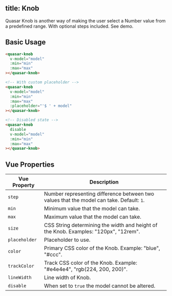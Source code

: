 title: Knob
---
Quasar Knob is another way of making the user select a Number value from a predefined range. With optional steps included. See demo.

<input type="hidden" data-fullpage-demo="form/knob">

## Basic Usage

``` html
<quasar-knob
  v-model="model"
  :min="min"
  :max="max"
></quasar-knob>

<!-- With custom placeholder -->
<quasar-knob
  v-model="model"
  :min="min"
  :max="max"
  :placeholder="'$ ' + model"
></quasar-knob>

<!-- Disabled state -->
<quasar-knob
  disable
  v-model="model"
  :min="min"
  :max="max"
></quasar-knob>
```

## Vue Properties

| Vue Property | Description |
| --- | --- |
| `step` | Number representing difference between two values that the model can take. Default: `1`. |
| `min` | Minimum value that the model can take. |
| `max` | Maximum value that the model can take. |
| `size` | CSS String determining the width and height of the Knob. Examples: "120px", "12rem". |
| `placeholder` | Placeholder to use. |
| `color` | Primary CSS color of the Knob. Example: "blue", "#ccc". |
| `trackColor` | Track CSS color of the Knob. Example: "#e4e4e4", "rgb(224, 200, 200)". |
| `lineWidth` | Line width of Knob. |
| `disable` | When set to `true` the model cannot be altered. |
